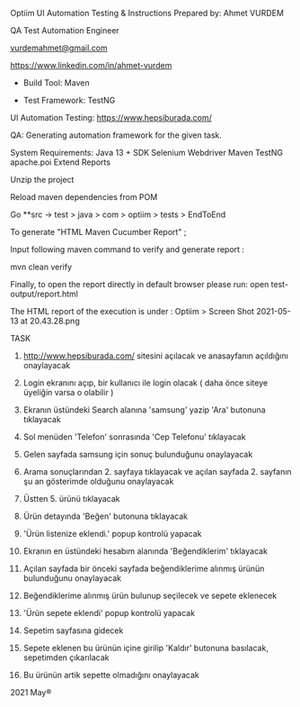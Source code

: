 Optiim UI Automation Testing & Instructions
Prepared by:
Ahmet VURDEM

QA Test Automation Engineer

vurdemahmet@gmail.com

https://www.linkedin.com/in/ahmet-vurdem

- Build Tool: Maven

- Test Framework: TestNG

UI Automation Testing:
https://www.hepsiburada.com/

QA:
Generating automation framework for the given task.

System Requirements:
Java 13 + SDK
Selenium Webdriver
Maven
TestNG
apache.poi
Extend Reports

Unzip the project

Reload maven dependencies from POM

Go **src -> test > java > com > optiim > tests > EndToEnd

To generate "HTML Maven Cucumber Report" ;

Input following maven command to verify and generate report :

mvn clean verify

Finally, to open the report directly in default browser please run:
open test-output/report.html

The HTML report of the execution is under :  Optiim > Screen Shot 2021-05-13 at 20.43.28.png


TASK

1. <http://www.hepsiburada.com/> sitesini açılacak ve anasayfanın açıldığını onaylayacak

2. Login ekranını açıp, bir kullanıcı ile login olacak ( daha önce siteye üyeliğin varsa o olabilir )

3. Ekranın üstündeki Search alanına 'samsung' yazip 'Ara' butonuna tıklayacak

4. Sol menüden 'Telefon' sonrasında 'Cep Telefonu' tıklayacak

5. Gelen sayfada samsung için sonuç bulunduğunu onaylayacak

6. Arama sonuçlarından 2. sayfaya tıklayacak ve açılan sayfada 2. sayfanın şu an gösterimde olduğunu onaylayacak

7. Üstten 5. ürünü tıklayacak

8. Ürün detayında 'Beğen' butonuna tıklayacak

9. 'Ürün listenize eklendi.' popup kontrolü yapacak

10. Ekranın en üstündeki hesabım alanında 'Beğendiklerim' tıklayacak

11. Açılan sayfada bir önceki sayfada beğendiklerime alınmış ürünün bulunduğunu onaylayacak

12. Beğendiklerime alınmış ürün bulunup seçilecek ve sepete eklenecek

13. 'Ürün sepete eklendi' popup kontrolü yapacak

14. Sepetim sayfasına gidecek

15. Sepete eklenen bu ürünün içine girilip 'Kaldır' butonuna basılacak, sepetimden çıkarılacak

16. Bu ürünün artik sepette olmadığını onaylayacak

2021 May®
